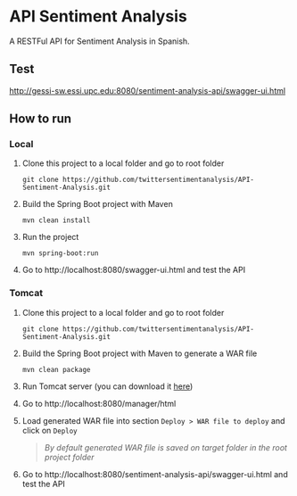 # API Sentiment Analysis
A RESTFul API for Sentiment Analysis in Spanish.

## Test
http://gessi-sw.essi.upc.edu:8080/sentiment-analysis-api/swagger-ui.html


## How to run 
### Local
1. Clone this project to a local folder and go to root folder

   `git clone https://github.com/twittersentimentanalysis/API-Sentiment-Analysis.git`

2. Build the Spring Boot project with Maven

    `mvn clean install`
    
3. Run the project

    `mvn spring-boot:run`
    
4. Go to http://localhost:8080/swagger-ui.html and test the API


### Tomcat
1. Clone this project to a local folder and go to root folder

   `git clone https://github.com/twittersentimentanalysis/API-Sentiment-Analysis.git`

2. Build the Spring Boot project with Maven to generate a WAR file

    `mvn clean package`
    
3. Run Tomcat server (you can download it [here](https://tomcat.apache.org/download-80.cgi))

4. Go to http://localhost:8080/manager/html

5. Load generated WAR file into section `Deploy > WAR file to deploy` and click on `Deploy`

    > *By default generated WAR file is saved on target folder in the root project folder*

6. Go to http://localhost:8080/sentiment-analysis-api/swagger-ui.html and test the API
